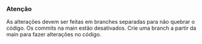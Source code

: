 ### Atenção

As alterações devem ser feitas em branches separadas para não quebrar o código.
Os commits na main estão desativados. Crie uma branch a partir da main para fazer alterações no código.
